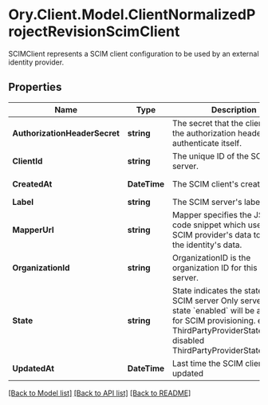 # Ory.Client.Model.ClientNormalizedProjectRevisionScimClient
SCIMClient represents a SCIM client configuration to be used by an external identity provider.

## Properties

Name | Type | Description | Notes
------------ | ------------- | ------------- | -------------
**AuthorizationHeaderSecret** | **string** | The secret that the client uses in the authorization header to authenticate itself. | 
**ClientId** | **string** | The unique ID of the SCIM server. | 
**CreatedAt** | **DateTime** | The SCIM client&#39;s creation time | [optional] [readonly] 
**Label** | **string** | The SCIM server&#39;s label | 
**MapperUrl** | **string** | Mapper specifies the JSONNet code snippet which uses the SCIM provider&#39;s data to hydrate the identity&#39;s data. | 
**OrganizationId** | **string** | OrganizationID is the organization ID for this SCIM server. | 
**State** | **string** | State indicates the state of the SCIM server  Only servers with state &#x60;enabled&#x60; will be available for SCIM provisioning. enabled ThirdPartyProviderStateEnabled disabled ThirdPartyProviderStateDisabled | [optional] 
**UpdatedAt** | **DateTime** | Last time the SCIM client was updated | [optional] [readonly] 

[[Back to Model list]](../README.md#documentation-for-models) [[Back to API list]](../README.md#documentation-for-api-endpoints) [[Back to README]](../README.md)

